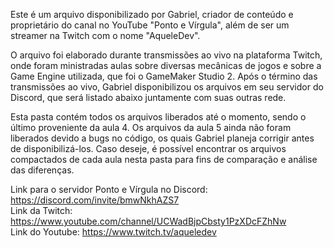 Este é um arquivo disponibilizado por Gabriel, criador de conteúdo e proprietário do canal no YouTube "Ponto e Vírgula", além de ser um streamer na Twitch com o nome "AqueleDev".

O arquivo foi elaborado durante transmissões ao vivo na plataforma Twitch, onde foram ministradas aulas sobre diversas mecânicas de jogos e sobre a Game Engine utilizada, que foi o GameMaker Studio 2. Após o término das transmissões ao vivo, Gabriel disponibilizou os arquivos em seu servidor do Discord, que será listado abaixo juntamente com suas outras rede.

Esta pasta contém todos os arquivos liberados até o momento, sendo o último proveniente da aula 4. Os arquivos da aula 5 ainda não foram liberados devido a bugs no código, os quais Gabriel planeja corrigir antes de disponibilizá-los. Caso deseje, é possível encontrar os arquivos compactados de cada aula nesta pasta para fins de comparação e análise das diferenças.

Link para o servidor Ponto e Vírgula no Discord: https://discord.com/invite/bmwNkhAZS7 <br>
Link da Twitch: https://www.youtube.com/channel/UCWadBjpCbsty1PzXDcFZhNw <br>
Link do Youtube: https://www.twitch.tv/aqueledev <br>
